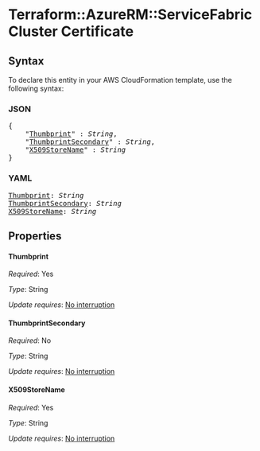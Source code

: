 # Terraform::AzureRM::ServiceFabricCluster Certificate

## Syntax

To declare this entity in your AWS CloudFormation template, use the following syntax:

### JSON

<pre>
{
    "<a href="#thumbprint" title="Thumbprint">Thumbprint</a>" : <i>String</i>,
    "<a href="#thumbprintsecondary" title="ThumbprintSecondary">ThumbprintSecondary</a>" : <i>String</i>,
    "<a href="#x509storename" title="X509StoreName">X509StoreName</a>" : <i>String</i>
}
</pre>

### YAML

<pre>
<a href="#thumbprint" title="Thumbprint">Thumbprint</a>: <i>String</i>
<a href="#thumbprintsecondary" title="ThumbprintSecondary">ThumbprintSecondary</a>: <i>String</i>
<a href="#x509storename" title="X509StoreName">X509StoreName</a>: <i>String</i>
</pre>

## Properties

#### Thumbprint

_Required_: Yes

_Type_: String

_Update requires_: [No interruption](https://docs.aws.amazon.com/AWSCloudFormation/latest/UserGuide/using-cfn-updating-stacks-update-behaviors.html#update-no-interrupt)

#### ThumbprintSecondary

_Required_: No

_Type_: String

_Update requires_: [No interruption](https://docs.aws.amazon.com/AWSCloudFormation/latest/UserGuide/using-cfn-updating-stacks-update-behaviors.html#update-no-interrupt)

#### X509StoreName

_Required_: Yes

_Type_: String

_Update requires_: [No interruption](https://docs.aws.amazon.com/AWSCloudFormation/latest/UserGuide/using-cfn-updating-stacks-update-behaviors.html#update-no-interrupt)

